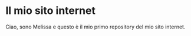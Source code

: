 # Il mio sito internet
Ciao, sono Melissa e questo è il mio primo repository del mio sito internet.
